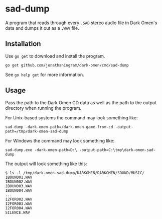 # sad-dump

A program that reads through every `.SAD` stereo audio file in Dark Omen's data and dumps it out as a `.WAV` file.

## Installation

Use `go get` to download and install the program.

```shell
go get github.com/jonathaningram/dark-omen/cmd/sad-dump
```

See `go help get` for more information.

## Usage

Pass the path to the Dark Omen CD data as well as the path to the output directory when running the program.

For Unix-based systems the command may look something like:

```shell
sad-dump -dark-omen-path=/dark-omen-game-from-cd -output-path=/tmp/dark-omen-sad-dump
```

For Windows the command may look something like:

```shell
sad-dump.exe -dark-omen-path=D:\ -output-path=C:\tmp\dark-omen-sad-dump
```

The output will look something like this:

```shell
$ ls -l /tmp/dark-omen-sad-dump/DARKOMEN/DARKOMEN/SOUND/MUSIC/
1BOUN001.WAV
1BOUN002.WAV
1BOUN003.WAV
1BOUN004.WAV
...
12FOR002.WAV
12FOR003.WAV
12FOR004.WAV
SILENCE.WAV
```
